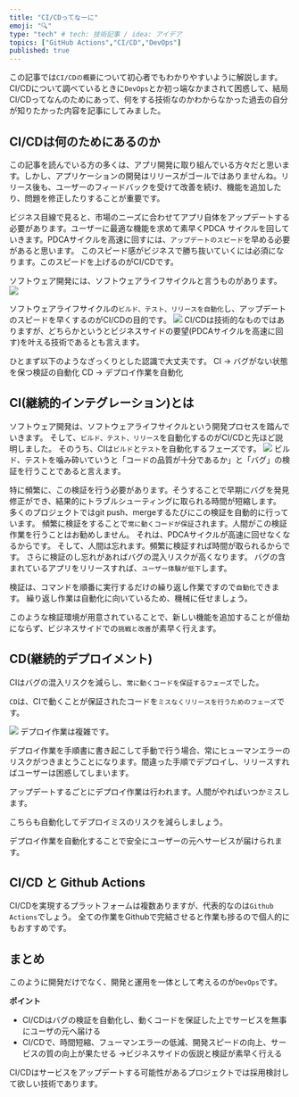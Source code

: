 ```yaml
---
title: "CI/CDってなーに"
emoji: "🔍"
type: "tech" # tech: 技術記事 / idea: アイデア
topics: ["GitHub Actions","CI/CD","DevOps"]
published: true
---
```




この記事では`CI/CDの概要`について初心者でもわかりやすいように解説します。
CI/CDについて調べているときに`DevOps`とか初っ端なかまされて困惑して、結局CI/CDってなんのためにあって、何をする技術なのかわからなかった過去の自分が知りたかった内容を記事にしてみました。

## CI/CDは何のためにあるのか

この記事を読んでいる方の多くは、アプリ開発に取り組んでいる方々だと思います。しかし、アプリケーションの開発はリリースがゴールではありませんね。リリース後も、ユーザーのフィードバックを受けて改善を続け、機能を追加したり、問題を修正したりすることが重要です。

ビジネス目線で見ると、市場のニーズに合わせてアプリ自体をアップデートする必要があります。ユーザーに最適な機能を求めて素早くPDCA サイクルを回していきます。PDCAサイクルを高速に回すには、`アップデートのスピード`を早める必要があると思います。
このスピード感がビジネスで勝ち抜いていくには必須になります。このスピードを上げるのがCI/CDです。

ソフトウェア開発には、ソフトウェアライフサイクルと言うものがあります。
![](https://storage.googleapis.com/zenn-user-upload/fa87cbf342fa-20241015.png)

ソフトウェアライフサイクルの`ビルド、テスト、リリースを自動化`し、アップデートのスピードを早くするのがCI/CDの目的です。
![](https://storage.googleapis.com/zenn-user-upload/d0fe4be750b0-20241015.png)
CI/CDは技術的なものではありますが、どちらかというとビジネスサイドの要望(PDCAサイクルを高速に回す)を叶える技術であるとも言えます。

ひとまず以下のようなざっくりとした認識で大丈夫です。
CI → バグがない状態を保つ検証の自動化
CD → デプロイ作業を自動化

## CI(継続的インテグレーション)とは

ソフトウェア開発は、ソフトウェアライフサイクルという開発プロセスを踏んでいきます。
そして、`ビルド、テスト、リリース`を自動化するのがCI/CDと先ほど説明しました。
そのうち、CIは`ビルド`と`テスト`を自動化するフェーズです。
![](https://storage.googleapis.com/zenn-user-upload/1c62cde5f88e-20241015.png)
ビルド、テストを噛み砕いていうと「コードの品質が十分であるか」と「バグ」の検証を行うことであると言えます。

特に頻繁に、この検証を行う必要があります。そうすることで早期にバグを発見修正ができ、結果的にトラブルシューティングに取られる時間が短縮します。
多くのプロジェクトではgit push、mergeするたびにこの検証を自動的に行っています。
頻繁に検証をすることで`常に動くコードが保証`されます。人間がこの検証作業を行うことはお勧めしません。
それは、PDCAサイクルが高速に回せなくなるからです。
そして、人間は忘れます。頻繁に検証すれば時間が取られるからです。
さらに検証のし忘れがあればバグの混入リスクが高くなります。
バグの含まれているアプリをリリースすれば、`ユーザー体験が低下`します。

検証は、コマンドを順番に実行するだけの繰り返し作業ですので`自動化`できます。
繰り返し作業は自動化に向いているため、機械に任せましょう。

このような検証環境が用意されていることで、新しい機能を追加することが億劫にならず、ビジネスサイドでの`挑戦と改善`が素早く行えます。

## CD(継続的デプロイメント)

CIはバグの混入リスクを減らし、`常に動くコードを保証するフェーズ`でした。

`CD`は、CIで動くことが保証されたコードを`ミスなくリリースを行うためのフェーズ`です。

![](https://storage.googleapis.com/zenn-user-upload/7f62b7655f0f-20241015.png)
デプロイ作業は複雑です。

デプロイ作業を手順書に書き起こして手動で行う場合、常にヒューマンエラーのリスクがつきまとうことになります。間違った手順でデプロイし、リリースすればユーザーは困惑してしまいます。

アップデートするごとにデプロイ作業は行われます。人間がやればいつかミスします。

こちらも自動化してデプロイミスのリスクを減らしましょう。

デプロイ作業を自動化することで安全にユーザーの元へサービスが届けられます。

## CI/CD と Github Actions

CI/CDを実現するプラットフォームは複数ありますが、代表的なのは`Github Actions`でしょう。
全ての作業をGithubで完結させると作業も捗るので個人的にもおすすめです。

## まとめ

このように開発だけでなく、開発と運用を一体として考えるのが`DevOps`です。

**ポイント**

* CI/CDはバグの検証を自動化し、動くコードを保証した上でサービスを無事にユーザの元へ届ける
* CI/CDで、時間短縮、フューマンエラーの低減、開発スピードの向上、サービスの質の向上が果たせる
→ビジネスサイドの仮説と検証が素早く行える

CI/CDはサービスをアップデートする可能性があるプロジェクトでは採用検討して欲しい技術であります。
